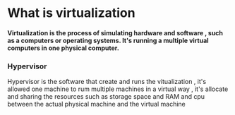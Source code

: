 # What is virtualization

#### Virtualization is the process of simulating hardware and software , such as a computers or operating systems. It's running a multiple virtual computers in one physical computer.

### Hypervisor

Hypervisor is the software that create and runs the vitualization , it's allowed one machine to rum multiple machines in a virtual way , it's allocate and sharing the resources such as storage space and RAM and cpu between the actual physical machine and the virtual machine
